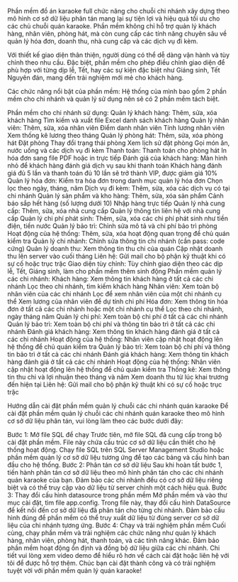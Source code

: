 Phần mềm đồ án karaoke full chức năng cho chuỗi chi nhánh xây dựng theo mô hình cơ sở dữ liệu phân tán mang lại sự tiện lợi và hiệu quả tối ưu cho các chủ chuỗi quán karaoke. Phần mềm không chỉ hỗ trợ quản lý khách hàng, nhân viên, phòng hát, mà còn cung cấp các tính năng chuyên sâu về quản lý hóa đơn, doanh thu, nhà cung cấp và các dịch vụ đi kèm.

Với thiết kế giao diện thân thiện, người dùng có thể dễ dàng vận hành và tùy chỉnh theo nhu cầu. Đặc biệt, phần mềm cho phép điều chỉnh giao diện để phù hợp với từng dịp lễ, Tết, hay các sự kiện đặc biệt như Giáng sinh, Tết Nguyên đán, mang đến trải nghiệm mới mẻ cho khách hàng.

Các chức năng nổi bật của phần mềm:
Hệ thống của mình bao gồm 2 phần mềm cho chi nhánh và quản lý sử dụng nên sẽ có 2 phần mềm tách biệt.

Phần mềm cho chi nhánh sử dụng:
Quản lý khách hàng:
Thêm, sửa, xóa khách hàng
Tìm kiếm và xuất file Excel danh sách khách hàng
Quản lý nhân viên:
Thêm, sửa, xóa nhân viên
Điểm danh nhân viên
Tính lương nhân viên
Xem thống kê lương theo tháng
Quản lý phòng hát:
Thêm, sửa, xóa phòng hát
Đặt phòng
Thay đổi trạng thái phòng
Xem lịch sử đặt phòng
Gọi món ăn, nước uống và các dịch vụ đi kèm
Thanh toán:
Thanh toán cho phòng hát
In hóa đơn sang file PDF hoặc in trực tiếp
Đánh giá của khách hàng:
Màn hình nhỏ để khách hàng đánh giá dịch vụ sau khi thanh toán
Khách hàng đánh giá đủ 5 lần và thanh toán đủ 10 lần sẽ trở thành VIP, được giảm giá 10%
Quản lý hóa đơn:
Kiểm tra hóa đơn trong danh mục quản lý hóa đơn
Chọn lọc theo ngày, tháng, năm
Dịch vụ đi kèm:
Thêm, sửa, xóa các dịch vụ có tại chi nhánh
Quản lý sản phẩm và kho hàng:
Thêm, sửa, xóa sản phẩm
Cảnh báo sắp hết hàng (số lượng dưới 10)
Nhập hàng trực tiếp
Quản lý nhà cung cấp:
Thêm, sửa, xóa nhà cung cấp
Quản lý thông tin liên hệ với nhà cung cấp
Quản lý chi phí phát sinh:
Thêm, sửa, xóa các chi phí phát sinh như tiền điện, tiền nước
Quản lý bảo trì:
Chỉnh sửa mô tả và chi phí bảo trì phòng
Hoạt động của hệ thống:
Thêm, sửa, xóa hoạt động quan trọng để chủ quán kiểm tra
Quản lý chi nhánh:
Chỉnh sửa thông tin chi nhánh (cần pass: code cứng)
Quản lý doanh thu:
Xem thông tin thu chi của quán
Cập nhật doanh thu lên server vào cuối tháng
Liên hệ:
Gửi mail cho bộ phận kỹ thuật khi có sự cố hoặc trục trặc
Giao diện tùy chỉnh:
Tùy chỉnh giao diện theo các dịp lễ, Tết, Giáng sinh, làm cho phần mềm thêm sinh động
Phần mềm quản lý các chi nhánh:
Khách hàng:
Xem thông tin khách hàng ở tất cả các chi nhánh
Lọc theo chi nhánh, tìm kiếm khách hàng
Nhân viên:
Xem toàn bộ nhân viên của các chi nhánh
Lọc để xem nhân viên của một chi nhánh cụ thể
Xem lương của nhân viên để dự tính chi phí
Hóa đơn:
Xem thông tin hóa đơn ở tất cả các chi nhánh hoặc một chi nhánh cụ thể
Lọc theo chi nhánh, ngày tháng năm
Quản lý chi phí:
Xem toàn bộ chi phí ở tất cả các chi nhánh
Quản lý bảo trì:
Xem toàn bộ chi phí và thông tin bảo trì ở tất cả các chi nhánh
Đánh giá khách hàng:
Xem thông tin khách hàng đánh giá ở tất cả các chi nhánh
Hoạt động của hệ thống:
Nhân viên cập nhật hoạt động lên hệ thống để chủ quán kiểm tra
Quản lý bảo trì:
Xem toàn bộ chi phí và thông tin bảo trì ở tất cả các chi nhánh
Đánh giá khách hàng:
Xem thông tin khách hàng đánh giá ở tất cả các chi nhánh
Hoạt động của hệ thống:
Nhân viên cập nhật hoạt động lên hệ thống để chủ quán kiểm tra
Thống kê:
Xem thông tin thu chi và lợi nhuận theo tháng và năm
Xem doanh thu từ lúc khai trương đến hiện tại
Liên hệ:
Gửi mail cho bộ phận kỹ thuật khi có sự cố hoặc trục trặc


Hướng dẫn cài đặt phần mềm quản lý chuỗi các chi nhánh quán karaoke
Để cài đặt phần mềm quản lý chuỗi các chi nhánh quán karaoke theo mô hình cơ sở dữ liệu phân tán, vui lòng làm theo các bước dưới đây:

Bước 1: Mở file SQL để chạy
Trước tiên, mở file SQL đã cung cấp trong bộ cài đặt phần mềm. File này chứa cấu trúc cơ sở dữ liệu cần thiết cho hệ thống hoạt động.
Chạy file SQL trên SQL Server Management Studio hoặc phần mềm quản lý cơ sở dữ liệu tương ứng để tạo các bảng và cấu hình ban đầu cho hệ thống.
Bước 2: Phân tán cơ sở dữ liệu
Sau khi hoàn tất bước 1, tiến hành phân tán cơ sở dữ liệu theo mô hình phân tán cho các chi nhánh quán karaoke của bạn.
Đảm bảo các chi nhánh đều có cơ sở dữ liệu riêng biệt và có thể truy cập vào dữ liệu từ server chính một cách hiệu quả.
Bước 3: Thay đổi cấu hình datasource trong phần mềm
Mở phần mềm và vào thư mục cài đặt, tìm file app.config.
Trong file này, thay đổi cấu hình DataSource để kết nối đến cơ sở dữ liệu đã phân tán cho từng chi nhánh.
Đảm bảo cấu hình đúng để phần mềm có thể truy xuất dữ liệu từ đúng server cơ sở dữ liệu của chi nhánh tương ứng.
Bước 4: Chạy và trải nghiệm phần mềm
Cuối cùng, chạy phần mềm và trải nghiệm các chức năng như quản lý khách hàng, nhân viên, phòng hát, thanh toán, và các tính năng khác.
Đảm bảo phần mềm hoạt động ổn định và đồng bộ dữ liệu giữa các chi nhánh.
Chi tiết vui lòng xem video demo để hiểu rõ hơn về cách cài đặt hoặc liên hệ với tôi để được hỗ trợ thêm. Chúc bạn cài đặt thành công và có trải nghiệm tuyệt vời với phần mềm quản lý quán karaoke!
